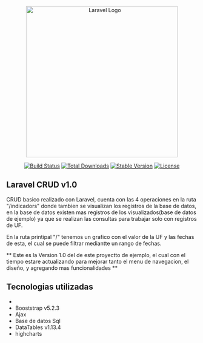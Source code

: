 <p align="center"><a href="https://laravel.com" target="_blank"><img src="https://raw.githubusercontent.com/laravel/art/master/logo-lockup/5%20SVG/2%20CMYK/1%20Full%20Color/laravel-logolockup-cmyk-red.svg" width="400" alt="Laravel Logo"></a></p>

<p align="center">
<a href="https://github.com/laravel/framework/actions"><img src="https://github.com/laravel/framework/workflows/tests/badge.svg" alt="Build Status"></a>
<a href="https://packagist.org/packages/laravel/framework"><img src="https://img.shields.io/packagist/dt/laravel/framework" alt="Total Downloads"></a>
<a href="https://packagist.org/packages/laravel/framework"><img src="https://img.shields.io/packagist/v/laravel/framework" alt="Stable Version"></a>
<a href="https://packagist.org/packages/laravel/framework"><img src="https://img.shields.io/packagist/l/laravel/framework" alt="License"></a>
</p>

## Laravel CRUD v1.0

CRUD basico realizado con Laravel, cuenta con las 4 operaciones en la ruta "/indicadors" donde tambien se visualizan los registros de la base de datos, en la base de datos existen mas registros de los visualizados(base de datos de ejemplo) ya que se realizan las consultas para trabajar solo con registros de UF.

En la ruta printipal "/" tenemos un grafico con el valor de la UF y las fechas de esta, el cual se puede filtrar mediantte un rango de fechas.

** Este es la Version 1.0 del de este proyectto de ejemplo, el cual con el tiempo estare actualizando para mejorar tanto el menu de navegacion, el diseño, y agregando mas funcionalidades ** 

## Tecnologias utilizadas
- <imf src="https://img.shields.io/badge/Laravel-v9.52.4-red" alt="Laravel v9.52.4">
- Booststrap v5.2.3
- Ajax
- Base de datos Sql
- DataTables v1.13.4
- highcharts


